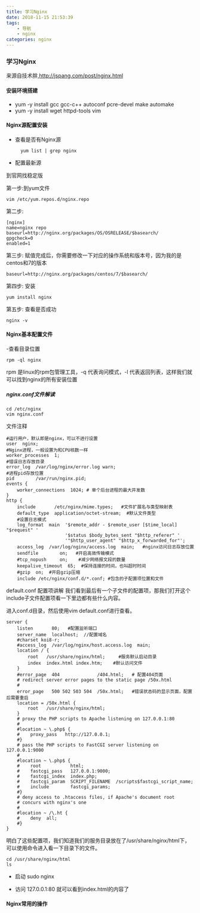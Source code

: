 ```yaml
---
title: 学习Nginx
date: 2018-11-15 21:53:39
tags:
	- 导航
	- nginx
categories: nginx
---
```


### 学习Nginx

来源自技术胖,http://jspang.com/post/nginx.html

#### 安装环境搭建

- yum -y install gcc gcc-c++ autoconf pcre-devel make automake
- yum -y install wget httpd-tools vim

#### Nginx源配置安装

- 查看是否有Nginx源

		yum list | grep nginx

- 配置最新源

到官网找稳定版

第一步:到yum文件

	vim /etc/yum.repos.d/nginx.repo

第二步:

	[nginx]
	name=nginx repo
	baseurl=http://nginx.org/packages/OS/OSRELEASE/$basearch/
	gpgcheck=0
	enabled=1

第三步:
赋值完成后，你需要修改一下对应的操作系统和版本号，因为我的是centos和7的版本

	baseurl=http://nginx.org/packages/centos/7/$basearch/

第四步: 安装

	yum install nginx

第五步: 查看是否成功

	nginx -v

#### Nginx基本配置文件

-查看目录位置

	rpm -ql nginx

rpm 是linux的rpm包管理工具，-q 代表询问模式，-l 代表返回列表，这样我们就可以找到nginx的所有安装位置

##### nginx.conf文件解读

	cd /etc/nginx
	vim nginx.conf

文件注释

	#运行用户，默认即是nginx，可以不进行设置
	user  nginx;
	#Nginx进程，一般设置为和CPU核数一样
	worker_processes  1;   
	#错误日志存放目录
	error_log  /var/log/nginx/error.log warn;
	#进程pid存放位置
	pid        /var/run/nginx.pid;
	events {
	    worker_connections  1024; # 单个后台进程的最大并发数
	}
	http {
	    include       /etc/nginx/mime.types;   #文件扩展名与类型映射表
	    default_type  application/octet-stream;  #默认文件类型
	    #设置日志模式
	    log_format  main  '$remote_addr - $remote_user [$time_local] "$request" '
	                      '$status $body_bytes_sent "$http_referer" '
	                      '"$http_user_agent" "$http_x_forwarded_for"';
	    access_log  /var/log/nginx/access.log  main;   #nginx访问日志存放位置
	    sendfile        on;   #开启高效传输模式
	    #tcp_nopush     on;    #减少网络报文段的数量
	    keepalive_timeout  65;  #保持连接的时间，也叫超时时间
	    #gzip  on;  #开启gzip压缩
	    include /etc/nginx/conf.d/*.conf; #包含的子配置项位置和文件


default.conf 配置项讲解 我们看到最后有一个子文件的配置项，那我们打开这个include子文件配置项看一下里边都有些什么内容。

进入conf.d目录，然后使用vim default.conf进行查看。

	
	server {
	    listen       80;   #配置监听端口
	    server_name  localhost;  //配置域名
	    #charset koi8-r;     
	    #access_log  /var/log/nginx/host.access.log  main;
	    location / {
	        root   /usr/share/nginx/html;     #服务默认启动目录
	        index  index.html index.htm;    #默认访问文件
	    }
	    #error_page  404              /404.html;   # 配置404页面
	    # redirect server error pages to the static page /50x.html
	    #
	    error_page   500 502 503 504  /50x.html;   #错误状态码的显示页面，配置后需要重启
	    location = /50x.html {
	        root   /usr/share/nginx/html;
	    }
	    # proxy the PHP scripts to Apache listening on 127.0.0.1:80
	    #
	    #location ~ \.php$ {
	    #    proxy_pass   http://127.0.0.1;
	    #}
	    # pass the PHP scripts to FastCGI server listening on 127.0.0.1:9000
	    #
	    #location ~ \.php$ {
	    #    root           html;
	    #    fastcgi_pass   127.0.0.1:9000;
	    #    fastcgi_index  index.php;
	    #    fastcgi_param  SCRIPT_FILENAME  /scripts$fastcgi_script_name;
	    #    include        fastcgi_params;
	    #}
	    # deny access to .htaccess files, if Apache's document root
	    # concurs with nginx's one
	    #
	    #location ~ /\.ht {
	    #    deny  all;
	    #}
	}

明白了这些配置项，我们知道我们的服务目录放在了/usr/share/nginx/html下，可以使用命令进入看一下目录下的文件。
	
	cd /usr/share/nginx/html
	ls 

- 启动  sudo nginx

- 访问 127.0.0.1:80 就可以看到index.html的内容了


#### Nginx常用的操作

